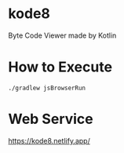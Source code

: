 # kode8

Byte Code Viewer made by Kotlin

# How to Execute
```
./gradlew jsBrowserRun
```

# Web Service
https://kode8.netlify.app/

